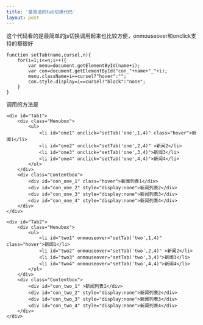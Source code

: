```yaml
---
title: '最简洁的tab切换代码'
layout: post
---
```

这个代码看的是最简单的js切换调用起来也比较方便，onmouseover和onclick支持的都很好

	function setTab(name,cursel,n){ 
		for(i=1;i<=n;i++){ 
			var menu=document.getElementById(name+i); 
			var con=document.getElementById("con_"+name+"_"+i); 
			menu.className=i==cursel?"hover":""; 
			con.style.display=i==cursel?"block":"none"; 
		} 
	}

调用的方法是

	<div id="Tab1"> 
		<div class="Menubox"> 
			<ul> 
				<li id="one1" onclick="setTab('one',1,4)" class="hover">新闻1</li> 
				<li id="one2" onclick="setTab('one',2,4)" >新闻2</li> 
				<li id="one3" onclick="setTab('one',3,4)">新闻3</li> 
				<li id="one4" onclick="setTab('one',4,4)">新闻4</li> 
			</ul> 
		</div> 
		<div class="Contentbox"> 
			<div id="con_one_1" class="hover">新闻列表1</div> 
			<div id="con_one_2" style="display:none">新闻列表2</div> 
			<div id="con_one_3" style="display:none">新闻列表3</div> 
			<div id="con_one_4" style="display:none">新闻列表4</div> 
		</div> 
	</div> 

	<div id="Tab2"> 
		<div class="Menubox"> 
			<ul> 
				<li id="two1" onmouseover="setTab('two',1,4)" class="hover">新闻1</li> 
				<li id="two2" onmouseover="setTab('two',2,4)" >新闻2</li> 
				<li id="two3" onmouseover="setTab('two',3,4)">新闻3</li> 
				<li id="two4" onmouseover="setTab('two',4,4)">新闻4</li> 
			</ul> 
		</div> 
		<div class="Contentbox"> 
			<div id="con_two_1" >新闻列表1</div> 
			<div id="con_two_2" style="display:none">新闻列表2</div> 
			<div id="con_two_3" style="display:none">新闻列表3</div> 
			<div id="con_two_4" style="display:none">新闻列表4</div> 
		</div> 
	</div> 
